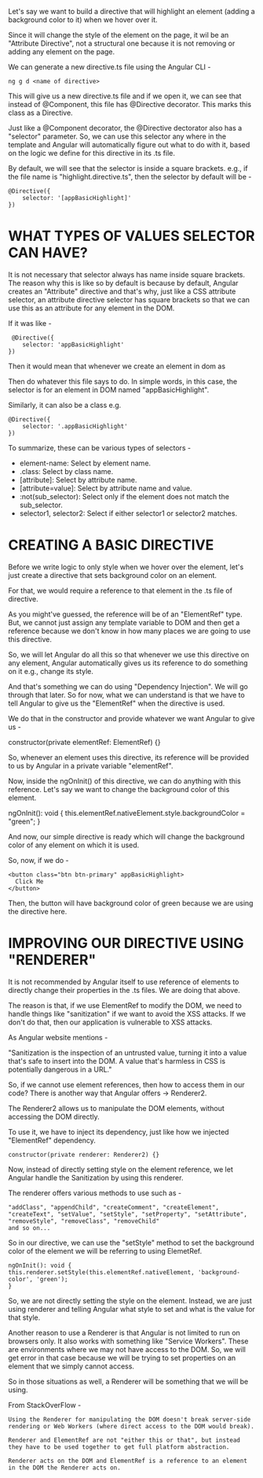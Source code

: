 Let's say we want to build a directive that will highlight an element (adding a background color to it) when we hover over it.

Since it will change the style of the element on the page, it wil be an "Attribute Directive", not a structural one because it is not removing or adding any element on the page.

We can generate a new directive.ts file using the Angular CLI - 

    ng g d <name of directive>

This will give us a new directive.ts file and if we open it, we can see that instead of @Component, this file has @Directive decorator. This marks this class as a Directive. 

Just like a @Component decorator, the @Directive dectorator also has a "selector" parameter. So, we can use this selector any where in the template and Angular will automatically figure out what to do with it, based on the logic we define for this directive in its .ts file.

By default, we will see that the selector is inside a square brackets. e.g., if the file name is "highlight.directive.ts", then the selector by default will be - 

    @Directive({
        selector: '[appBasicHighlight]'
    })


# WHAT TYPES OF VALUES SELECTOR CAN HAVE?

It is not necessary that selector always has name inside square brackets. The reason why this is like so by default is because by default, Angular creates an "Attribute" directive and that's why, just like a CSS attribute selector, an attribute directive selector has square brackets so that we can use this as an attribute for any element in the DOM.


If it was like - 

     @Directive({
        selector: 'appBasicHighlight'
    })

Then it would mean that whenever we create an element in dom as <appBasicHighlight></appBasicHighlight>

Then do whatever this file says to do. In simple words, in this case, the selector is for an element in DOM named "appBasicHighlight".

Similarly, it can also be a class e.g. 

    @Directive({
        selector: '.appBasicHighlight'
    })

To summarize, these can be various types of selectors - 

   - element-name: Select by element name.
   - .class: Select by class name.
   -  [attribute]: Select by attribute name.
   -  [attribute=value]: Select by attribute name and value.
   -  :not(sub_selector): Select only if the element does not match the sub_selector.
   -  selector1, selector2: Select if either selector1 or selector2 matches.


# CREATING A BASIC DIRECTIVE

Before we write logic to only style when we hover over the element, let's just create a directive that sets background color on an element.

For that, we would require a reference to that element in the .ts file of directive.

As you might've guessed, the reference will be of an "ElementRef" type. But, we cannot just assign any template variable to DOM and then get a reference because we don't know in how many places we are going to use this directive.

So, we will let Angular do all this so that whenever we use this directive on any element, Angular automatically gives us its reference to do something on it e.g., change its style.

And that's something we can do using "Dependency Injection". We will go through that later. So for now, what we can understand is that we have to tell Angular to give us the "ElementRef" when the directive is used.

We do that in the constructor and provide whatever we want Angular to give us - 

  constructor(private elementRef: ElementRef) {}

So, whenever an element uses this directive, its reference will be provided to us by Angular in a private variable "elementRef".

Now, inside the ngOnInit() of this directive, we can do anything with this reference. Let's say we want to change the background color of this element.

 ngOnInit(): void {
      this.elementRef.nativeElement.style.backgroundColor = "green";
  }

And now, our simple directive is ready which will change the background color of any element on which it is used.

So, now, if we do - 

    <button class="btn btn-primary" appBasicHighlight>
      Click Me
    </button>

Then, the button will have background color of green because we are using the directive here.

# IMPROVING OUR DIRECTIVE USING "RENDERER"

It is not recommended by Angular itself to use reference of elements to directly change their properties in the .ts files. We are doing that above.

The reason is that, if we use ElementRef to modify the DOM, we need to handle things like "sanitization" if we want to avoid the XSS attacks. If we don't do that, then our application is vulnerable to XSS attacks.

As Angular website mentions - 

"Sanitization is the inspection of an untrusted value, turning it into a value that's safe to insert into the DOM. A value that's harmless in CSS is potentially dangerous in a URL."

So, if we cannot use element references, then how to access them in our code? There is another way that Angular offers -> Renderer2.

The Renderer2 allows us to manipulate the DOM elements, without accessing the DOM directly.

To use it, we have to inject its dependency, just like how we injected "ElementRef" dependency.

    constructor(private renderer: Renderer2) {}

Now, instead of directly setting style on the element reference, we let Angular handle the Sanitization by using this renderer.

The renderer offers various methods to use such as - 

    "addClass", "appendChild", "createComment", "createElement", "createText", "setValue", "setStyle", "setProperty", "setAttribute", "removeStyle", "removeClass", "removeChild" 
    and so on...

So in our directive, we can use the "setStyle" method to set the background color of the element we will be referring to using ElemetRef.

    ngOnInit(): void {
    this.renderer.setStyle(this.elementRef.nativeElement, 'background-color', 'green');
    }

So, we are not directly setting the style on the element. Instead, we are just using renderer and telling Angular what style to set and what is the value for that style.

Another reason to use a Renderer is that Angular is not limited to run on browsers only. It also works with something like "Service Workers". These are environments where we may not have access to the DOM. So, we will get error in that case because we will be trying to set properties on an element that we simply cannot access.

So in those situations as well, a Renderer will be something that we will be using.

From StackOverFlow - 


    Using the Renderer for manipulating the DOM doesn't break server-side rendering or Web Workers (where direct access to the DOM would break).

    Renderer and ElementRef are not "either this or that", but instead they have to be used together to get full platform abstraction.

    Renderer acts on the DOM and ElementRef is a reference to an element in the DOM the Renderer acts on.